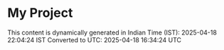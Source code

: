 # My Project

This content is dynamically generated in Indian Time (IST): 2025-04-18 22:04:24 IST
Converted to UTC: 2025-04-18 16:34:24 UTC
